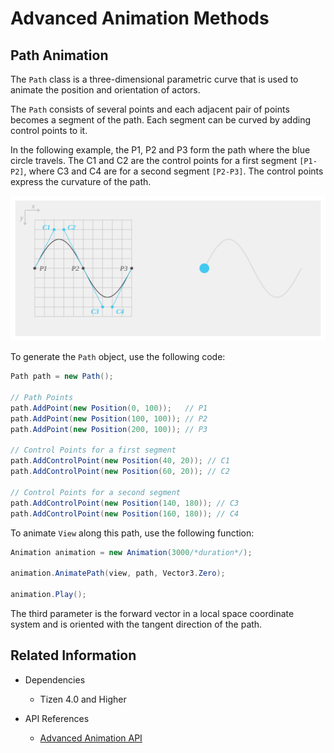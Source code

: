 # Advanced Animation Methods

## Path Animation

The `Path` class is a three-dimensional parametric curve that is used to animate the position and orientation of actors.

The `Path` consists of several points and each adjacent pair of points becomes a segment of the path. Each segment can be curved by adding control points to it.

In the following example, the P1, P2 and P3 form the path where the blue circle travels. The C1 and C2 are the control points for a first segment `[P1-P2]`, where C3 and C4 are for a second segment `[P2-P3]`. The control points express the curvature of the path.

<div style="text-align:center;width:100%;"><img src="./media/path.svg" /></div>

To generate the `Path` object, use the following code:

```csharp
Path path = new Path();

// Path Points
path.AddPoint(new Position(0, 100));   // P1
path.AddPoint(new Position(100, 100)); // P2
path.AddPoint(new Position(200, 100)); // P3

// Control Points for a first segment
path.AddControlPoint(new Position(40, 20)); // C1
path.AddControlPoint(new Position(60, 20)); // C2

// Control Points for a second segment
path.AddControlPoint(new Position(140, 180)); // C3
path.AddControlPoint(new Position(160, 180)); // C4
```

To animate `View` along this path, use the following function:

```csharp
Animation animation = new Animation(3000/*duration*/);

animation.AnimatePath(view, path, Vector3.Zero);

animation.Play();
```

The third parameter is the forward vector in a local space coordinate system and is oriented with the tangent direction of the path.

## Related Information
- Dependencies
  -   Tizen 4.0 and Higher

- API References
  - [Advanced Animation API](/application/dotnet/api/TizenFX/latest/api/Tizen.NUI.Animation.html)
